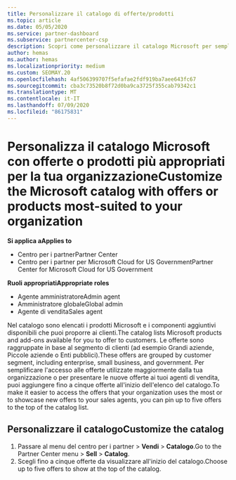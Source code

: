 ```yaml
---
title: Personalizzare il catalogo di offerte/prodotti
ms.topic: article
ms.date: 05/05/2020
ms.service: partner-dashboard
ms.subservice: partnercenter-csp
description: Scopri come personalizzare il catalogo Microsoft per semplificare l'accesso alle offerte o ai prodotti dei partner che la tua organizzazione utilizza maggiormente.
author: hemas
ms.author: hemas
ms.localizationpriority: medium
ms.custom: SEOMAY.20
ms.openlocfilehash: 4af506399707f5efafae2fdf919ba7aee643fc67
ms.sourcegitcommit: cba3c73520b8f72d0ba9ca3725f355cab79342c1
ms.translationtype: MT
ms.contentlocale: it-IT
ms.lasthandoff: 07/09/2020
ms.locfileid: "86175831"
---
```

# <a name="customize-the-microsoft-catalog-with-offers-or-products-most-suited-to-your-organization"></a><span data-ttu-id="e9102-103">Personalizza il catalogo Microsoft con offerte o prodotti più appropriati per la tua organizzazione</span><span class="sxs-lookup"><span data-stu-id="e9102-103">Customize the Microsoft catalog with offers or products most-suited to your organization</span></span>

<span data-ttu-id="e9102-104">**Si applica a**</span><span class="sxs-lookup"><span data-stu-id="e9102-104">**Applies to**</span></span>

- <span data-ttu-id="e9102-105">Centro per i partner</span><span class="sxs-lookup"><span data-stu-id="e9102-105">Partner Center</span></span>
- <span data-ttu-id="e9102-106">Centro per i partner per Microsoft Cloud for US Government</span><span class="sxs-lookup"><span data-stu-id="e9102-106">Partner Center for Microsoft Cloud for US Government</span></span>

<span data-ttu-id="e9102-107">**Ruoli appropriati**</span><span class="sxs-lookup"><span data-stu-id="e9102-107">**Appropriate roles**</span></span>

- <span data-ttu-id="e9102-108">Agente amministratore</span><span class="sxs-lookup"><span data-stu-id="e9102-108">Admin agent</span></span>
- <span data-ttu-id="e9102-109">Amministratore globale</span><span class="sxs-lookup"><span data-stu-id="e9102-109">Global admin</span></span>
- <span data-ttu-id="e9102-110">Agente di vendita</span><span class="sxs-lookup"><span data-stu-id="e9102-110">Sales agent</span></span>

<span data-ttu-id="e9102-111">Nel catalogo sono elencati i prodotti Microsoft e i componenti aggiuntivi disponibili che puoi proporre ai clienti.</span><span class="sxs-lookup"><span data-stu-id="e9102-111">The catalog lists Microsoft products and add-ons available for you to offer to customers.</span></span> <span data-ttu-id="e9102-112">Le offerte sono raggruppate in base al segmento di clienti (ad esempio Grandi aziende, Piccole aziende o Enti pubblici).</span><span class="sxs-lookup"><span data-stu-id="e9102-112">These offers are grouped by customer segment, including enterprise, small business, and government.</span></span> <span data-ttu-id="e9102-113">Per semplificare l'accesso alle offerte utilizzate maggiormente dalla tua organizzazione o per presentare le nuove offerte ai tuoi agenti di vendita, puoi aggiungere fino a cinque offerte all'inizio dell'elenco del catalogo.</span><span class="sxs-lookup"><span data-stu-id="e9102-113">To make it easier to access the offers that your organization uses the most or to showcase new offers to your sales agents, you can pin up to five offers to the top of the catalog list.</span></span>

## <a name="customize-the-catalog"></a><span data-ttu-id="e9102-114">Personalizzare il catalogo</span><span class="sxs-lookup"><span data-stu-id="e9102-114">Customize the catalog</span></span>

1. <span data-ttu-id="e9102-115">Passare al menu del centro per i partner &gt; **Vendi** &gt; **Catalogo**.</span><span class="sxs-lookup"><span data-stu-id="e9102-115">Go to the Partner Center menu &gt; **Sell** &gt; **Catalog**.</span></span>
2. <span data-ttu-id="e9102-116">Scegli fino a cinque offerte da visualizzare all'inizio del catalogo.</span><span class="sxs-lookup"><span data-stu-id="e9102-116">Choose up to five offers to show at the top of the catalog.</span></span>

